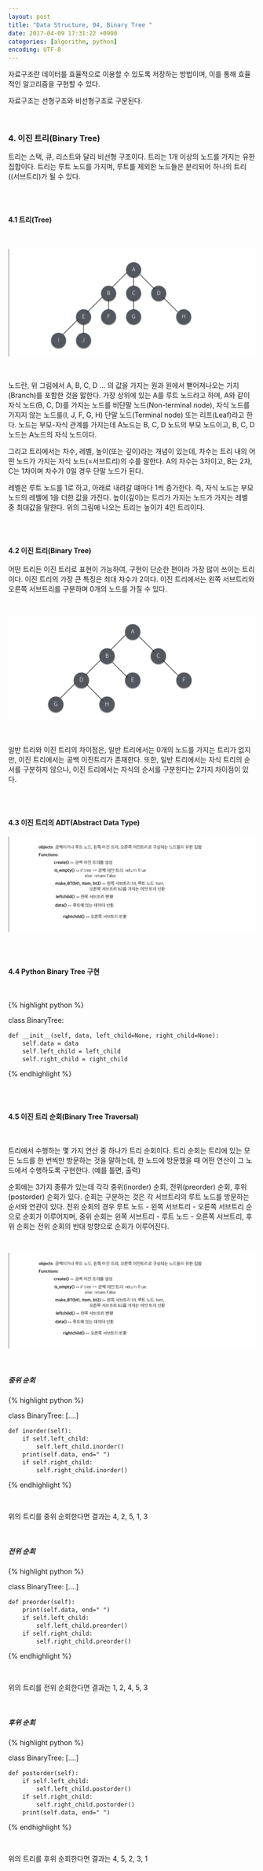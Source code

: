 ```yaml
---
layout: post
title: "Data Structure, 04, Binary Tree "
date: 2017-04-09 17:31:22 +0900
categories: [algorithm, python]
encoding: UTF-8
---
```


자료구조란 데이터를 효율적으로 이용할 수 있도록 저장하는 방법이며,
이를 통해 효율적인 알고리즘을 구현할 수 있다. 

자료구조는 선형구조와 비선형구조로 구분된다. 

<br/>


### 4. 이진 트리(Binary Tree)

트리는 스택, 큐, 리스트와 달리 비선형 구조이다. 트리는 1개 이상의 노드를 가지는 유한 집합이다. 
트리는 루트 노드를 가지며, 루트를 제외한 노드들은 분리되어 하나의 트리((서브트리)가 될 수 있다.




<br/>
<br/>

#### 4.1 트리(Tree)

<br/>

![branch Image](https://raw.githubusercontent.com/lee-seul/lee-seul.github.com/master/static/img/_posts/tree01.png)

<br/>

노드란, 위 그림에서 A, B, C, D ... 의 값을 가지는 원과 원에서 뻗어져나오는 가지(Branch)를 포함한 것을 맗한다. 
가장 상위에 있는 A를 루트 노드라고 하며, A와 같이 자식 노드(B, C, D)를 가지는 노드를 비단말 노드(Non-terminal node), 
자식 노드를 가지지 않는 노드를(I, J, F, G, H) 단말 노드(Terminal node) 또는 리프(Leaf)라고 한다.
노드는 부모-자식 관계를 가지는데 A노드는 B, C, D 노드의 부모 노드이고, B, C, D 노드는 A노드의 자식 노드이다. 

그리고 트리에서는 차수, 레벨, 높이(또는 깊이)라는 개념이 있는데, 차수는 트리 내의 어떤 노드가 가지는 자식 노드(=서브트리)의 수를
말한다. A의 차수는 3차이고, B는 2차, C는 1차이며 차수가 0일 경우 단말 노드가 된다.

레벨은 루트 노드를 1로 하고, 아래로 내려갈 떄마다 1씩 증가한다. 즉, 자식 노드는 부모 노드의 레벨에 1을 더한 값을 가진다. 
높이(깊이)는 트리가 가지는 노드가 가지는 레벨 중 최대값을 말한다. 위의 그림에 나오는 트리는 높이가 4인 트리이다.  



<br/>
<br/>

#### 4.2 이진 트리(Binary Tree)

어떤 트리든 이진 트리로 표현이 가능하여, 구현이 단순한 편이라 가장 많이 쓰이는 트리이다. 
이진 트리의 가장 큰 특징은 최대 차수가 2이다. 이진 트리에서는 왼쪽 서브트리와 오른쪽 서브트리를 구분하며
0개의 노드를 가질 수 있다. 

<br/>

![branch Image](https://raw.githubusercontent.com/lee-seul/lee-seul.github.com/master/static/img/_posts/tree02.png)

<br/>

일반 트리와 이진 트리의 차이점은, 일반 트리에서는 0개의 노드를 가지는 트리가 없지만, 이진 트리에서는 공백 이진트리가 존재한다. 
또한, 일반 트리에서는 자식 트리의 순서를 구분하지 않으나, 이진 트리에서는 자식의 순서를 구분한다는 2가지 차이점이 있다.  

<br/>
<br/>



#### 4.3 이진 트리의 ADT(Abstract Data Type)


![branch Image](https://raw.githubusercontent.com/lee-seul/lee-seul.github.com/master/static/img/_posts/treeADT.png)


<br/>
<br/>


#### 4.4 Python Binary Tree 구현

<br/>


{% highlight python %}


 class BinaryTree:
    
    def __init__(self, data, left_child=None, right_child=None):
        self.data = data
        self.left_child = left_child
        self.right_child = right_child
    

{% endhighlight %}



<br/>
<br/>


#### 4.5 이진 트리 순회(Binary Tree Traversal)

<br/>

트리에서 수행하는 몇 가지 연산 중 하나가 트리 순회이다. 트리 순회는 트리에 있는 모든 노드를 한 번씩만 방문하는 것을
말하는데, 한 노드에 방문했을 때 어떤 연산이 그 노드에서 수행하도록 구현한다. (예를 틀면, 출력)

순회에는 3가지 종류가 있는데 각각 중위(inorder) 순회, 전위(preorder) 순회, 후위(postorder) 순회가 있다. 
순회는 구분하는 것은 각 서브트리의 루트 노드를 방문하는 순서와 연관이 있다. 전위 순회의 경우 루트 노드 - 왼쪽 서브트리 - 오른쪽 서브트리 순으로
순회가 이루어지며, 중위 순회는 왼쪽 서브트리 - 루트 노드 - 오른쪽 서브트리, 후위 순회는 전위 순회의 반대 방향으로 순회가 이루어진다. 


<br/>

![branch Image](https://raw.githubusercontent.com/lee-seul/lee-seul.github.com/master/static/img/_posts/treeADT.png)

<br/>


##### 중위 순회

{% highlight python %}


class BinaryTree:
    [....]

    def inorder(self):
        if self.left_child:
            self.left_child.inorder()
        print(self.data, end=" ")
        if self.right_child:
            self.right_child.inorder()

{% endhighlight %}

<br/>

위의 트리를 중위 순회한다면 결과는 4, 2, 5, 1, 3


<br/>


##### 전위 순회

{% highlight python %}


class BinaryTree:
    [....]

    def preorder(self):
        print(self.data, end=" ")
        if self.left_child:
            self.left_child.preorder()
        if self.right_child:
            self.right_child.preorder()

{% endhighlight %}

<br/>

위의 트리를 전위 순회한다면 결과는 1, 2, 4, 5, 3


<br/>

##### 후위 순회

{% highlight python %}


class BinaryTree:
    [....]

    def postorder(self):
        if self.left_child:
            self.left_child.postorder()
        if self.right_child:
            self.right_child.postorder()
        print(self.data, end=" ")

{% endhighlight %}

<br/>

위의 트리를 후위 순회한다면 결과는 4, 5, 2, 3, 1


<br/>
<br/>




